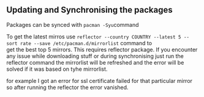 ## Updating and Synchronising the packages

Packages can be synced with `pacman -Syu`command

To get the latest mirros use `reflector --country COUNTRY --latest 5 --sort rate --save /etc/pacman.d/mirrorlist` command to       
get the best top 5 mirrors. This requires reflector package. If you encounter any issue while downloading stuff or during synchronising just run
the reflector command the mirrorlist will be refreshed and the error will be solved if it was based on tyhe mirrorlist.

for example I got an error for ssl certificate failed for that particular mirror so after running the reflector the error vanished.

